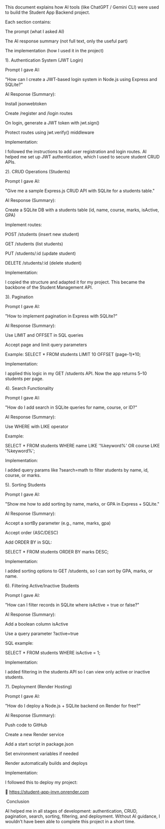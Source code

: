 This document explains how AI tools (like ChatGPT / Gemini CLI) were used to build the Student App Backend project.

Each section contains:



The prompt (what I asked AI)



The AI response summary (not full text, only the useful part)



The implementation (how I used it in the project)



1).  Authentication System (JWT Login)



Prompt I gave AI:

"How can I create a JWT-based login system in Node.js using Express and SQLite?"



AI Response (Summary):



Install jsonwebtoken



Create /register and /login routes



On login, generate a JWT token with jwt.sign()



Protect routes using jwt.verify() middleware



Implementation:

I followed the instructions to add user registration and login routes. AI helped me set up JWT authentication, which I used to secure student CRUD APIs.



2). CRUD Operations (Students)



Prompt I gave AI:

"Give me a sample Express.js CRUD API with SQLite for a students table."



AI Response (Summary):



Create a SQLite DB with a students table (id, name, course, marks, isActive, GPA)



Implement routes:



POST /students (insert new student)



GET /students (list students)



PUT /students/:id (update student)



DELETE /students/:id (delete student)



Implementation:

I copied the structure and adapted it for my project. This became the backbone of the Student Management API.



3).  Pagination



Prompt I gave AI:

"How to implement pagination in Express with SQLite?"



AI Response (Summary):



Use LIMIT and OFFSET in SQL queries



Accept page and limit query parameters



Example: SELECT \* FROM students LIMIT 10 OFFSET (page-1)\*10;



Implementation:

I applied this logic in my GET /students API. Now the app returns 5–10 students per page.



4).  Search Functionality



Prompt I gave AI:

"How do I add search in SQLite queries for name, course, or ID?"



AI Response (Summary):



Use WHERE with LIKE operator



Example:



SELECT \* FROM students WHERE name LIKE '%keyword%' OR course LIKE '%keyword%';





Implementation:

I added query params like ?search=math to filter students by name, id, course, or marks.



5).  Sorting Students



Prompt I gave AI:

"Show me how to add sorting by name, marks, or GPA in Express + SQLite."



AI Response (Summary):



Accept a sortBy parameter (e.g., name, marks, gpa)



Accept order (ASC/DESC)



Add ORDER BY in SQL:



SELECT \* FROM students ORDER BY marks DESC;





Implementation:

I added sorting options to GET /students, so I can sort by GPA, marks, or name.



6).  Filtering Active/Inactive Students



Prompt I gave AI:

"How can I filter records in SQLite where isActive = true or false?"



AI Response (Summary):



Add a boolean column isActive



Use a query parameter ?active=true



SQL example:



SELECT \* FROM students WHERE isActive = 1;





Implementation:

I added filtering in the students API so I can view only active or inactive students.



7).  Deployment (Render Hosting)



Prompt I gave AI:

"How do I deploy a Node.js + SQLite backend on Render for free?"



AI Response (Summary):



Push code to GitHub



Create a new Render service



Add a start script in package.json



Set environment variables if needed



Render automatically builds and deploys



Implementation:

I followed this to deploy my project:

🔗 https://student-app-invn.onrender.com



&nbsp;Conclusion



AI helped me in all stages of development: authentication, CRUD, pagination, search, sorting, filtering, and deployment. Without AI guidance, I wouldn’t have been able to complete this project in a short time.

